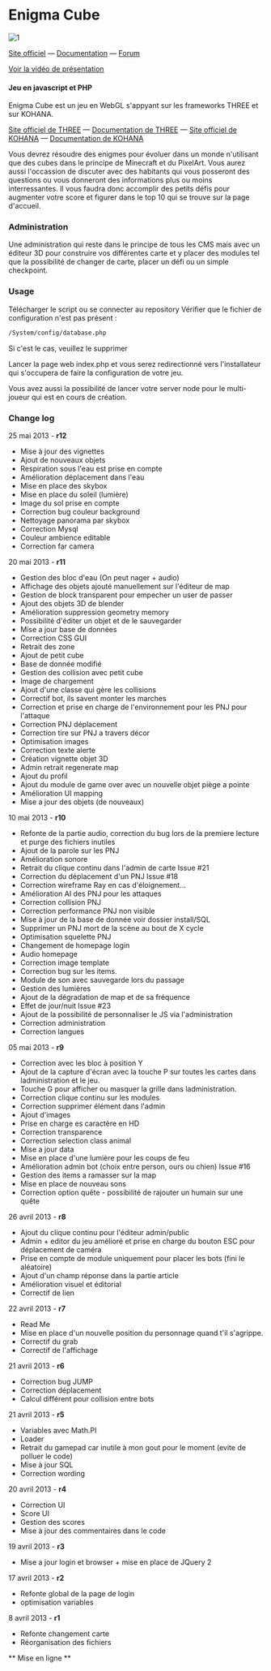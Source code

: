 Enigma Cube
========
![1](https://f.cloud.github.com/assets/4077369/492751/e9cdff50-bae5-11e2-9402-00c6e70b44a7.jpg)

[Site officiel](http://www.enigmacube.com) — [Documentation](http://docs.openrpg.fr) — [Forum](http://www.openrpg.fr/forums/85-enigma-cube)

[Voir la vidéo de présentation](http://youtu.be/hSYKtFSRMsU)

#### Jeu en javascript et PHP ####

Enigma Cube est un jeu en WebGL s'appyant sur les frameworks THREE et sur KOHANA.

[Site officiel de THREE](http://threejs.org/) — [Documentation de THREE](http://threejs.org/docs/) — [Site officiel de KOHANA](http://kohanaframework.org/) — [Documentation de KOHANA](http://docs.openrpg.fr/creer-son-jeu)

Vous devrez résoudre des enigmes pour évoluer dans un monde n'utilisant que des cubes dans le principe de Minecraft et du PixelArt.
Vous aurez aussi l'occassion de discuter avec des habitants qui vous posseront des questions ou vous donneront des informations plus ou moins interressantes.
Il vous faudra donc accomplir des petits défis pour augmenter votre score et figurer dans le top 10 qui se trouve sur la page d'accueil.

### Administration ###

Une administration qui reste dans le principe de tous les CMS mais avec un éditeur 3D pour construire vos différentes carte et y placer des modules tel que la possibilité de changer de carte, placer un défi ou un simple checkpoint.

### Usage ###

Télécharger le script ou se connecter au repository
Vérifier que le fichier de configuration n'est pas présent :

```html
/System/config/database.php
```

Si c'est le cas, veuillez le supprimer

Lancer la page web index.php et vous serez redirectionné vers l'installateur qui s'occupera de faire la configuration de votre jeu.

Vous avez aussi la possibilité de lancer votre server node pour le multi-joueur qui est en cours de création.


### Change log ###
25 mai 2013 - **r12**

* Mise à jour des vignettes
* Ajout de nouveaux objets
* Respiration sous l'eau est prise en compte
* Amélioration déplacement dans l'eau
* Mise en place des skybox
* Mise en place du soleil (lumière)
* Image du sol prise en compte
* Correction bug couleur background
* Nettoyage panorama par skybox
* Correction Mysql
* Couleur ambience editable
* Correction far camera


20 mai 2013 - **r11**

* Gestion des bloc d'eau (On peut nager + audio)
* Affichage des objets ajouté manuellement sur l'éditeur de map
* Gestion de block transparent pour empecher un user de passer
* Ajout des objets 3D de blender
* Amélioration suppression geometry memory
* Possibilité d'éditer un objet et de le sauvegarder
* Mise a jour base de données
* Correction CSS GUI
* Retrait des zone
* Ajout de petit cube
* Base de donnée modifié
* Gestion des collision avec petit cube
* Image de chargement
* Ajout d'une classe qui gère les collisions
* Correctif bot, ils savent monter les marches
* Correction et prise en charge de l'environnement pour les PNJ pour l'attaque
* Correction PNJ déplacement
* Correction tire sur PNJ a travers décor
* Optimisation images
* Correction texte alerte
* Création vignette objet 3D
* Admin retrait regenerate map
* Ajout du profil
* Ajout du module de game over avec un nouvelle objet piège a pointe
* Amélioration UI mapping
* Mise a jour des objets (de nouveaux)


10 mai 2013 - **r10**

* Refonte de la partie audio, correction du bug lors de la premiere lecture et purge des fichiers inutiles
* Ajout de la parole sur les PNJ
* Amélioration sonore
* Retrait du clique continu dans l'admin de carte Issue #21
* Correction du déplacement d'un PNJ Issue #18
* Correction wireframe Ray en cas d'éloignement...
* Amélioration AI des PNJ pour les attaques
* Correction collision PNJ
* Correction performance PNJ non visible
* Mise à jour de la base de donnée voir dossier install/SQL
* Supprimer un PNJ mort de la scène au bout de X cycle
* Optimisation squelette PNJ
* Changement de homepage login
* Audio homepage
* Correction image template
* Correction bug sur les items.
* Module de son avec sauvegarde lors du passage
* Gestion des lumières
* Ajout de la dégradation de map et de sa fréquence
* Effet de jour/nuit Issue #23
* Ajout de la possibilité de personnaliser le JS via l'administration
* Correction administration
* Correction langues


05 mai 2013 - **r9**

* Correction avec les bloc à position Y
* Ajout de la capture d'écran avec la touche P sur toutes les cartes dans ladministration et le jeu.
* Touche G pour afficher ou masquer la grille dans ladministration.
* Correction clique continu sur les modules
* Correction supprimer élément dans l'admin
* Ajout d'images
* Prise en charge es caractère en HD
* Correction transparence
* Correction selection class animal
* Mise a jour data
* Mise en place d'une lumière pour les coups de feu
* Amélioration admin bot (choix entre person, ours ou chien) Issue #16
* Gestion des items a ramasser sur la map
* Mise en place de nouveau sons
* Correction option quête - possibilité de rajouter un humain sur une quête


26 avril 2013 - **r8**

* Ajout du clique continu pour l'éditeur admin/public
* Admin + editor du jeu amélioré et prise en charge du bouton ESC pour déplacement de caméra
* Prise en compte de module uniquement pour placer les bots (fini le aléatoire)
* Ajout d'un champ réponse dans la partie article
* Amélioration visuel et éditorial
* Correctif de lien


22 avril 2013 - **r7**

* Read Me
* Mise en place d'un nouvelle position du personnage quand t'il s'agrippe.
* Correctif du grab
* Correctif de l'affichage


21 avril 2013 - **r6**

* Correction bug JUMP
* Correction déplacement
* Calcul différent pour collision entre bots


21 avril 2013 - **r5**

* Variables avec Math.PI
* Loader
* Retrait du gamepad car inutile à mon gout pour le moment (evite de polluer le code)
* Mise à jour SQL
* Correction wording


20 avril 2013 - **r4**

* Correction UI
* Score UI
* Gestion des scores
* Mise à jour des commentaires dans le code


19 avril 2013 - **r3**

* Mise a jour login et browser + mise en place de JQuery 2


17 avril 2013 - **r2**

* Refonte global de la page de login
* optimisation variables


8 avril 2013 - **r1**

* Refonte changement carte
* Réorganisation des fichiers


** Mise en ligne **